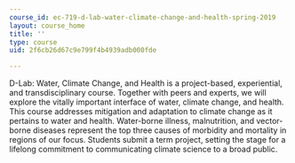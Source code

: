 ```yaml
---
course_id: ec-719-d-lab-water-climate-change-and-health-spring-2019
layout: course_home
title: ''
type: course
uid: 2f6cb26d67c9e799f4b4939adb000fde

---
```

D-Lab: Water, Climate Change, and Health is a project-based, experiential, and transdisciplinary course. Together with peers and experts, we will explore the vitally important interface of water, climate change, and health. This course addresses mitigation and adaptation to climate change as it pertains to water and health. Water-borne illness, malnutrition, and vector-borne diseases represent the top three causes of morbidity and mortality in regions of our focus. Students submit a term project, setting the stage for a lifelong commitment to communicating climate science to a broad public.
